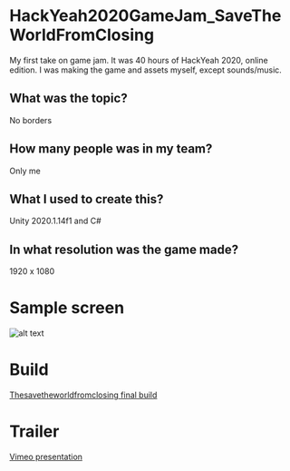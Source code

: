 # HackYeah2020GameJam_SaveTheWorldFromClosing
My first take on game jam. It was 40 hours of HackYeah 2020, online edition. I was making the game and assets myself, except sounds/music.

## What was the topic?
No borders
## How many people was in my team?
Only me
## What I used to create this?
Unity 2020.1.14f1 and C#
## In what resolution was the game made?
1920 x 1080

# Sample screen
![alt text](https://i.ibb.co/g7WPz07/GameView.png)

# Build
[Thesavetheworldfromclosing final build](https://github.com/MikeTrusky/HackYeah2020GameJam_SaveTheWorldFromClosing/tree/main/Build)

# Trailer
[Vimeo presentation](https://vimeo.com/484926111)
